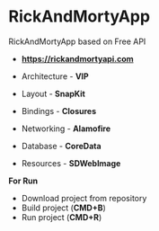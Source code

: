 # RickAndMortyApp

RickAndMortyApp based on Free API 
* **https://rickandmortyapi.com**

* Architecture - **VIP**
* Layout - **SnapKit**
* Bindings - **Closures**
* Networking - **Alamofire**
* Database - **CoreData**
* Resources - **SDWebImage**

**For Run**
* Download project from repository
* Build project (**CMD+B**)
* Run project (**CMD+R**)


